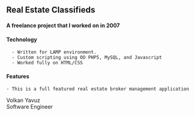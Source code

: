Real Estate Classifieds 
--------------------------------------------------------
 
#### A freelance project that I worked on in 2007 ####

#### Technology ####
      - Written for LAMP environment.
	  - Custom scripting using OO PHP5, MySQL, and Javascript
	  - Worked fully on HTML/CSS
	  
#### Features ####
    - This is a full featured real estate broker management application
	 
Volkan Yavuz <br>
Software Engineer <br>
		 